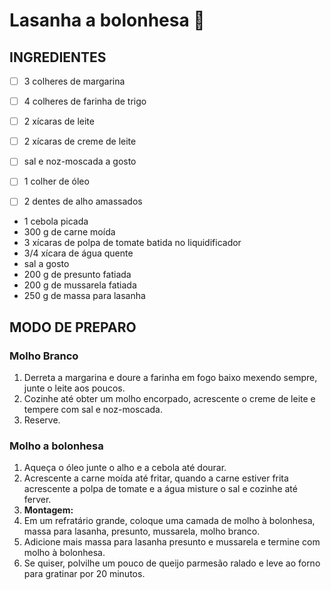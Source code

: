 # Lasanha a bolonhesa :spaghetti:

## INGREDIENTES

- [ ] 3 colheres de margarina

- [ ] 4 colheres de farinha de trigo

- [ ] 2 xícaras de leite

- [ ] 2 xícaras de creme de leite

- [ ] sal e noz-moscada a gosto

- [ ] 1 colher de óleo

- [ ] 2 dentes de alho amassados

- 1 cebola picada
- 300 g de carne moída
- 3 xícaras de polpa de tomate batida no liquidificador
- 3/4 xícara de água quente
- sal a gosto
- 200 g de presunto fatiada
- 200 g de mussarela fatiada
- 250 g de massa para lasanha

## MODO DE PREPARO

### Molho Branco

1. Derreta a margarina e doure a farinha em fogo baixo mexendo sempre, junte o leite aos poucos.
2. Cozinhe até obter um molho encorpado, acrescente o creme de leite e tempere com sal e noz-moscada.
3. Reserve.

### Molho a bolonhesa 

1. Aqueça o óleo junte o alho e a cebola até dourar.
2. Acrescente a carne moída até fritar, quando a carne estiver frita acrescente a polpa de tomate e a água misture o sal e cozinhe até ferver.
3. **Montagem:**
4. Em um refratário grande, coloque uma camada de molho à bolonhesa, massa para lasanha, presunto, mussarela, molho branco.
5. Adicione mais massa para lasanha presunto e mussarela e termine com molho à bolonhesa.
6. Se quiser, polvilhe um pouco de queijo parmesão ralado e leve ao forno para gratinar por 20 minutos.